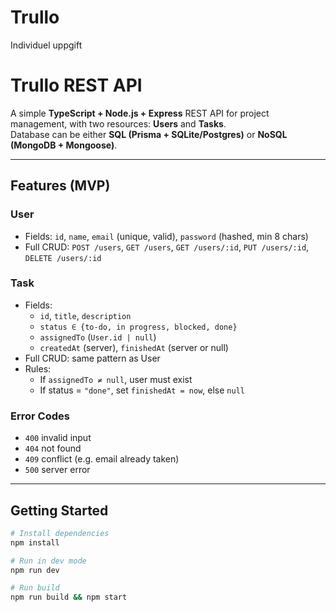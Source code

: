 # Trullo
Individuel uppgift

# Trullo REST API

A simple **TypeScript + Node.js + Express** REST API for project management, with two resources: **Users** and **Tasks**.  
Database can be either **SQL (Prisma + SQLite/Postgres)** or **NoSQL (MongoDB + Mongoose)**.

---

## Features (MVP)

### User
- Fields: `id`, `name`, `email` (unique, valid), `password` (hashed, min 8 chars)  
- Full CRUD: `POST /users`, `GET /users`, `GET /users/:id`, `PUT /users/:id`, `DELETE /users/:id`

### Task
- Fields:  
  - `id`, `title`, `description`  
  - `status ∈ {to-do, in progress, blocked, done}`  
  - `assignedTo` (`User.id | null`)  
  - `createdAt` (server), `finishedAt` (server or null)  
- Full CRUD: same pattern as User  
- Rules:  
  - If `assignedTo ≠ null`, user must exist  
  - If status = `"done"`, set `finishedAt = now`, else `null`

### Error Codes
- `400` invalid input  
- `404` not found  
- `409` conflict (e.g. email already taken)  
- `500` server error  

---

## Getting Started

```bash
# Install dependencies
npm install

# Run in dev mode
npm run dev

# Run build
npm run build && npm start
